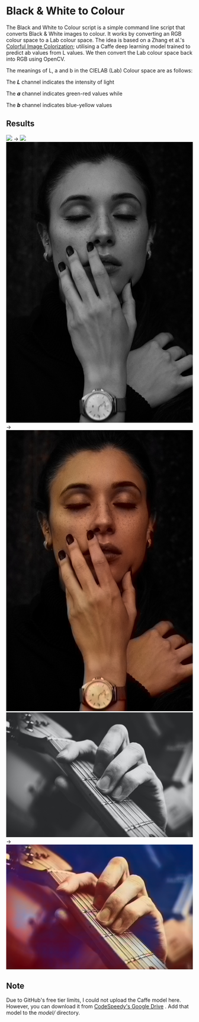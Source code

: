 # Black & White to Colour

The Black and White to Colour script is a simple command line script that converts Black &amp; White images to colour. It works by converting an RGB colour space to a Lab colour space. The idea is based on a Zhang et al.'s [Colorful Image Colorization](http://richzhang.github.io/colorization/); utilising a Caffe deep learning model trained to predict ab values from L values. We then convert the Lab colour space back into RGB using OpenCV.

The meanings of L, a and b in the CIELAB (Lab) Colour space are as follows:

The ***L*** channel indicates the intensity of light<br/>

The ***a*** channel indicates green-red values while<br/>

The ***b*** channel indicates blue-yellow values<br/>


## Results

![](images/img1.jpg) -> ![](outputs/img1.jpg)
![](images/img2.jpg) -> ![](outputs/img2.jpg)
![](images/img3.jpg) -> ![](outputs/img3.jpg)

## Note

Due to GitHub's free tier limits, I could not upload the Caffe model here. However, you can download it from [CodeSpeedy's Google Drive](https://drive.google.com/drive/folders/1FaDajjtAsntF_Sw5gqF0WyakviA5l8-a) . Add that model to the *model/* directory.
